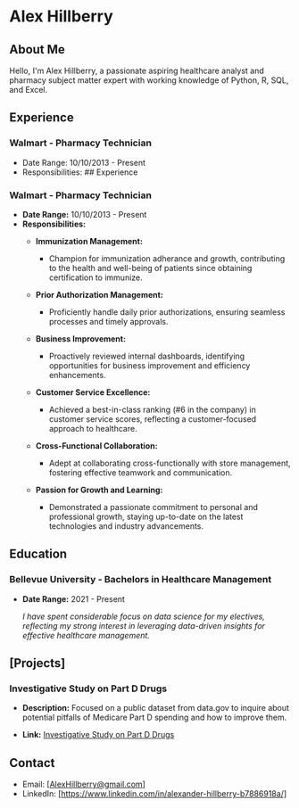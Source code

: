 # Alex Hillberry

## About Me
Hello, I'm Alex Hillberry, a passionate aspiring healthcare analyst and pharmacy subject matter expert with working knowledge of Python, R, SQL, and Excel. 

## Experience
### Walmart - Pharmacy Technician
- Date Range: 10/10/2013 - Present
- Responsibilities: ## Experience
### Walmart - Pharmacy Technician
- **Date Range:** 10/10/2013 - Present
- **Responsibilities:**
  - **Immunization Management:**
    -  Champion for immunization adherance and growth, contributing to the health and well-being of patients since obtaining certification to immunize.

  - **Prior Authorization Management:**
    - Proficiently handle daily prior authorizations, ensuring seamless processes and timely approvals.

  - **Business Improvement:**
    - Proactively reviewed internal dashboards, identifying opportunities for business improvement and efficiency enhancements.

  - **Customer Service Excellence:**
    - Achieved a best-in-class ranking (#6 in the company) in customer service scores, reflecting a customer-focused approach to healthcare.

  - **Cross-Functional Collaboration:**
    - Adept at collaborating cross-functionally with store management, fostering effective teamwork and communication.

  - **Passion for Growth and Learning:**
    - Demonstrated a passionate commitment to personal and professional growth, staying up-to-date on the latest technologies and industry advancements.


## Education
### Bellevue University - Bachelors in Healthcare Management
- **Date Range:** 2021 - Present

   _I have spent considerable focus on data science for my electives, reflecting my strong interest in leveraging data-driven insights for effective healthcare management._


## [Projects]
### Investigative Study on Part D Drugs
- **Description:** Focused on a public dataset from data.gov to inquire about potential pitfalls of Medicare Part D spending and how to improve them.

- **Link:** [Investigative Study on Part D Drugs](https://rpubs.com/AlexHillberry/1070745)

## Contact
- Email: [AlexHillberry@gmail.com]
- LinkedIn: [https://www.linkedin.com/in/alexander-hillberry-b7886918a/]

